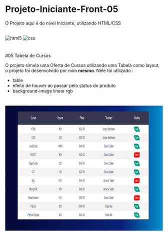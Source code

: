 # Projeto-Iniciante-Front-05
O Projeto aqui é do nível Iniciante, utilizando HTML/CSS

<div style="display: inline-block;"><br>
    <img alt="html5" height="50" width="50" src="https://cdn.jsdelivr.net/gh/devicons/devicon/icons/html5/html5-original-wordmark.svg"/>
    <img alt="css" height="50" width="50" src="https://cdn.jsdelivr.net/gh/devicons/devicon/icons/css3/css3-original-wordmark.svg" />
</div>

#

#05 Tabela de Cursos

O projeto simula uma Oferta de Cursos utilizando uma Tabela como layout, o projeto foi desenvolvido por mim <b>mesmo</b>. Nele foi utilizado :

- table
- efeito de houver ao passar pelo status do produto
- background-image linear rgb
#

<div style="display: inline-block;">
    <img src="img/captura.png" alt="" height="400" width="800">
</div>
